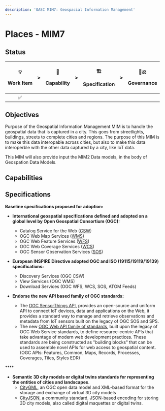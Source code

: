 ```yaml
---
description: 'OASC MIM7: Geospacial Information Management'
---
```


# Places - MIM7

## Status <a id="MIM1:ContextInformationManagement-Goal"></a>

<table>
  <thead>
    <tr>
      <th style="text-align:center">
        <p>&#x1F4A1;</p>
        <p>Work Item</p>
      </th>
      <th style="text-align:center">&gt;</th>
      <th style="text-align:center">
        <p>&#x1F9E9;</p>
        <p>Capability</p>
      </th>
      <th style="text-align:center">&gt;</th>
      <th style="text-align:center">
        <p>&#x1F3D7;</p>
        <p>Specification</p>
      </th>
      <th style="text-align:center">&gt;</th>
      <th style="text-align:center">
        <p>&#x1F469;&#x2696;</p>
        <p>Governance</p>
      </th>
    </tr>
  </thead>
  <tbody>
    <tr>
      <td style="text-align:center">&#x2705;</td>
      <td style="text-align:center"></td>
      <td style="text-align:center"></td>
      <td style="text-align:center"></td>
      <td style="text-align:center"></td>
      <td style="text-align:center"></td>
      <td style="text-align:center"></td>
    </tr>
  </tbody>
</table>

## Objectives <a id="MIM1:ContextInformationManagement-Goal"></a>

Purpose of the Geospatial Information Management MIM is to handle the geospatial data that is captured in a city. This goes from streetlights, buildings, streets to complete cities and regions. The purpose of this MIM is to make this data interopable across cities, but also to make this data interoperble with the other data captured by a city, like IoT data. 

This MIM will also provide input the MIM2 Data models, in the body of Geospation Data Models.

## Capabilities



## Specifications <a id="MIM3:EcosystemTransactionManagement-Recommendedspecifications"></a>

**Baseline specifications proposed for adoption:**

* **International geospatial specifications defined and adopted on a global level by Open Geospatial Consortium \(OGC\):**
  * Catalog Service for the Web \([CSW](https://www.ogc.org/standards/cat)\)
  * OGC Web Map Services \([WMS](https://www.ogc.org/standards/wms)\)
  * OGC Web Feature Services \([WFS](https://www.ogc.org/standards/wfs)\)
  * OGC Web Coverage Services \([WCS](https://www.ogc.org/standards/wcs)\)
  * OGC Sensor Observation Services \([SOS](https://www.ogc.org/standards/sos)\)



* **European INSPIRE Directive adopted OGC and ISO \(19115/19119/19139\) specifications:**
  * Discovery Services \(OGC CSW\)
  * View Services \(OGC WMS\)
  * Download Services \(OGC WFS, WCS, SOS, ATOM Feeds\)



* **Endorse the new API based family of OGC standards:**
  * The [OGC SensorThings API](https://www.ogc.org/standards/sensorthings), provides an open-source and uniform API to connect IoT devices, data and applications on the Web, it provides a standard way to manage and retrieve observations and metadata from IoT sensors built on the legacy of OGC SOS and SPS.
  * The new [OGC Web API family of standards](https://ogcapi.ogc.org/#standards), built upon the legacy of OGC Web Service standards, to define resource-centric APIs that take advantage of modern web development practices. These standards are being constructed as "building blocks" that can be used to assemble novel APIs for web access to geospatial content. \(OGC APIs: Features, Common, Maps, Records, Processes, Coverages, Tiles, Styles EDR\)

\*\*\*\*

* **Semantic 3D city models or digital twins standards for representing the entities of cities and landscapes.**
  * [CityGML](https://www.ogc.org/standards/citygml), an OGC open data model and XML-based format for the storage and exchange of virtual 3D city models
  * [CityJSON](https://www.cityjson.org/), a community standard, JSON-based encoding for storing 3D city models, also called digital maquettes or digital twins.

